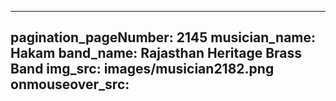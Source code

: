 ------
pagination_pageNumber: 2145
musician_name: Hakam
band_name: Rajasthan Heritage Brass Band
img_src: images/musician2182.png
onmouseover_src: 
------